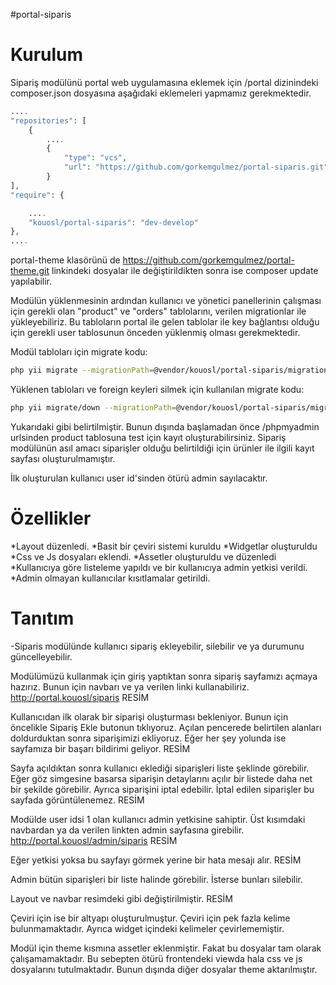 #portal-siparis

Kurulum
============
Sipariş modülünü portal web uygulamasına eklemek için /portal dizinindeki composer.json dosyasına aşağıdaki eklemeleri yapmamız gerekmektedir.


```php
....
"repositories": [
    {
        ....
        {
            "type": "vcs",
            "url": "https://github.com/gorkemgulmez/portal-siparis.git"
        }
],
"require": {

    ....   
    "kouosl/portal-siparis": "dev-develop"
},
....
```

portal-theme klasörünü de https://github.com/gorkemgulmez/portal-theme.git linkindeki dosyalar ile değiştirildikten sonra ise composer update yapılabilir.

Modülün yüklenmesinin ardından kullanıcı ve yönetici panellerinin çalışması için gerekli olan "product" ve "orders" tablolarını, verilen migrationlar ile yükleyebiliriz. Bu tabloların portal ile gelen tablolar ile key bağlantısı olduğu için gerekli user tablosunun önceden yüklenmiş olması gerekmektedir.

Modül tabloları için migrate kodu:


```bash
php yii migrate --migrationPath=@vendor/kouosl/portal-siparis/migrations --interactive=0
```

Yüklenen tabloları ve foreign keyleri silmek için kullanılan migrate kodu:

```bash
php yii migrate/down --migrationPath=@vendor/kouosl/portal-siparis/migrations --interactive=0
```

Yukarıdaki gibi belirtilmiştir. Bunun dışında başlamadan önce /phpmyadmin urlsinden product tablosuna test için kayıt oluşturabilirsiniz. Sipariş modülünün asıl amacı siparişler olduğu belirtildiği için ürünler ile ilgili kayıt sayfası oluşturulmamıştır.

İlk oluşturulan kullanıcı user id'sinden ötürü  admin sayılacaktır.


Özellikler
============
*Layout düzenledi.
*Basit bir çeviri sistemi kuruldu
*Widgetlar oluşturuldu
*Css ve Js dosyaları eklendi.
*Assetler oluşturuldu ve düzenledi
*Kullanıcıya göre listeleme yapıldı ve bir kullanıcıya admin yetkisi verildi.
*Admin olmayan kullanıcılar kısıtlamalar getirildi.


Tanıtım
============
-Siparis modülünde kullanıcı sipariş ekleyebilir, silebilir ve ya durumunu güncelleyebilir.

Modülümüzü kullanmak için giriş yaptıktan sonra sipariş sayfamızı açmaya hazırız. Bunun için navbarı ve ya verilen linki kullanabiliriz.
http://portal.kouosl/siparis
RESİM

Kullanıcıdan ilk olarak bir siparişi oluşturması bekleniyor. Bunun için öncelikle Sipariş Ekle butonun tıklıyoruz. Açılan pencerede belirtilen alanları doldurduktan sonra siparişimizi ekliyoruz. Eğer her şey yolunda ise sayfamıza bir başarı bildirimi geliyor.
RESİM

Sayfa açıldıktan sonra kullanıcı eklediği siparişleri liste şeklinde görebilir.
Eğer göz simgesine basarsa siparişin detaylarını açılır bir listede daha net bir şekilde görebilir. Ayrıca siparişini iptal edebilir.
İptal edilen siparişler bu sayfada görüntülenemez.
RESİM


Modülde user idsi 1 olan kullanıcı admin yetkisine sahiptir. Üst kısımdaki navbardan ya da verilen linkten admin sayfasına girebilir.
http://portal.kouosl/admin/siparis
RESİM

Eğer yetkisi yoksa bu sayfayı görmek yerine bir hata mesajı alır.
RESİM

Admin bütün siparişleri bir liste halinde görebilir. İsterse bunları silebilir.


Layout ve navbar resimdeki gibi değiştirilmiştir.
RESİM


Çeviri için ise bir altyapı oluşturulmuştur. Çeviri için pek fazla kelime bulunmamaktadır. Ayrıca widget içindeki kelimeler çevirlememiştir.

Modül için theme kısmına assetler eklenmiştir. Fakat bu dosyalar tam olarak çalışamamaktadır. Bu sebepten ötürü frontendeki viewda hala css ve js dosyalarını tutulmaktadır. Bunun dışında diğer dosyalar theme aktarılmıştır.
